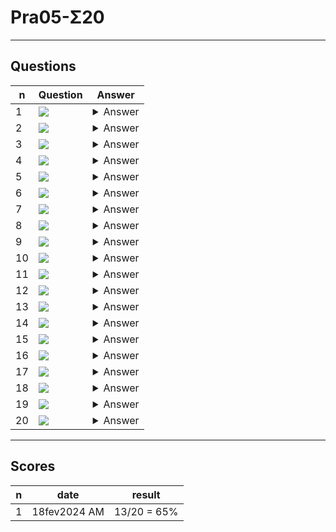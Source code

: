 # Pra05-Σ20

---

## Questions
|n|Question|Answer|
|-|--------|------|
|1|<img src="https://i.imgur.com/xgq2Csg.png">|<details><summary>Answer</summary><img src="https://i.imgur.com/T0Y6VGu.png"></details>|
|2|<img src="https://i.imgur.com/U2rwr8m.png">|<details><summary>Answer</summary><img src="https://i.imgur.com/DbeiZgX.png"></details>|
|3|<img src="https://i.imgur.com/Y0iUwwK.png">|<details><summary>Answer</summary><img src="https://i.imgur.com/X30bWCl.png"></details>|
|4|<img src="https://i.imgur.com/wpB1NnL.png">|<details><summary>Answer</summary><img src="https://i.imgur.com/HLYI0DB.png"></details>|
|5|<img src="https://i.imgur.com/cXvCQpV.png">|<details><summary>Answer</summary><img src="https://i.imgur.com/E9SKu4D.png"></details>|
|6|<img src="https://i.imgur.com/GQRiF2f.png">|<details><summary>Answer</summary><img src="https://i.imgur.com/ZAGTaNn.png"></details>|
|7|<img src="https://i.imgur.com/k0kgGzK.png">|<details><summary>Answer</summary><img src="https://i.imgur.com/HJ0amqG.png"></details>|
|8|<img src="https://i.imgur.com/DFSZcqo.png">|<details><summary>Answer</summary><img src="https://i.imgur.com/MjUj5JZ.png"></details>|
|9|<img src="https://i.imgur.com/qlJhqEF.png">|<details><summary>Answer</summary><img src="https://i.imgur.com/mIMT9SK.png"></details>|
|10|<img src="https://i.imgur.com/N9Tc0a4.png">|<details><summary>Answer</summary><img src="https://i.imgur.com/sumJGTf.png"></details>|
|11|<img src="https://i.imgur.com/py5jFnP.png">|<details><summary>Answer</summary><img src="https://i.imgur.com/jutXPsQ.png"></details>|
|12|<img src="https://i.imgur.com/cxN0Dz7.png">|<details><summary>Answer</summary><img src="https://i.imgur.com/f80cLbV.png"></details>|
|13|<img src="https://i.imgur.com/8muTXm5.png">|<details><summary>Answer</summary><img src="https://i.imgur.com/e7Wqfm5.png"></details>|
|14|<img src="https://i.imgur.com/SH5dOd8.png">|<details><summary>Answer</summary><img src="https://i.imgur.com/vv3rGIy.png"></details>|
|15|<img src="https://i.imgur.com/qT0tQ8h.png">|<details><summary>Answer</summary><img src="https://i.imgur.com/Y3WaEde.png"></details>|
|16|<img src="https://i.imgur.com/FqpLdAi.png">|<details><summary>Answer</summary><img src="https://i.imgur.com/gFg8Rdc.png"></details>|
|17|<img src="https://i.imgur.com/Y1NBJ8C.png">|<details><summary>Answer</summary><img src="https://i.imgur.com/SR7LT2Q.png"></details>|
|18|<img src="https://i.imgur.com/IMQXxXm.png">|<details><summary>Answer</summary><img src="https://i.imgur.com/M7z0wLW.png"></details>|
|19|<img src="https://i.imgur.com/Nd3UcSq.png">|<details><summary>Answer</summary><img src="https://i.imgur.com/b7ZMI92.png"></details>|
|20|<img src="https://i.imgur.com/xwPMiPp.png">|<details><summary>Answer</summary><img src="https://i.imgur.com/1YcqYpq.png"></details>|

---

## Scores
|n|date|result|
|-|----|------|
|1|18fev2024 AM|13/20 = 65%|

